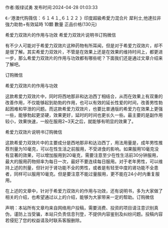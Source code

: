 <p>作者:贩绿试勇 发布时间:2024-04-28 01:03:33</p>
<p>《✅港澳代购薇信：６１４１_６１２２ 》印度超級希愛力混合片 犀利士,他達拉非 強力助勃+有效延時 10顆 數量 正品价格(130元) </p>
									<p>希爱力双效片的作用与功效 希爱力双效片说明书订购微信</p><p></p><p></p><p>有不少人可能对于希爱力双效片这种药物有所耳闻，但是对于希爱力双效片，却不是很了解。其实希爱力双效片，不管是在效果上还是在效果的维持时间上，都更进一步，那么希爱力双效片的作用与功效都有哪些呢？下面我们还是通过文章介绍来了解吧。</p><p>订购微信</p><p></p><p></p><p></p><p>希爱力双效片的作用与功效</p><p></p><p>这款希爱力双效片中，同时将西地那非和达泊西丁相结合，从而在效果上有双重的改善作用，不仅能够起到助勃的作用，也可以有效的延长性爱的时间，改善男性勃起困难和早泄的问题。而这款希爱力双效片，也要比普通版的希爱力在效果上更强一些，能够勃起更坚硬，效果更好，延时的时间也更长久一些。最主要的是副作用较小，效果快速，一般在服用2~3天之后，就能够有明显的效果了。</p><p></p><p>希爱力双效片说明书订购微信</p><p></p><p></p><p></p><p>这款希爱力双效片中的主要成分是西地那非和达泊西丁，用法用量是，成年男性推荐剂量为10毫克，可以在性生活之前服用，不受进食的影响。如果服用10毫克没有显著的效果，可以增加服用到20毫克，需要注意至少在性生活前30分钟服用，最大的服用药物频率为每日一次，最好不要连续每日服用。对于老年男性，可以维持上述的剂量，但针对于肾功能不全的男性，或者是有轻至中度的肾功能不全患者，同样可以服用10毫克。但是要注意不能过量服用，更不能在24小时内重复服用。</p><p></p><p>在上述的文章中，针对于希爱力双效片的作用与功效，还有说明书，多为大家做了相关的介绍，也希望通过以上的介绍，能够为大家带来一定的帮助。订购微信</p>				声明：本站所有文章均来自网络用户投稿，需要消费、投资的项目请注意识别真伪，谨防上当受骗，本站只负责信息刊登，不提供内容鉴别及纠纷问题。投稿内容若侵犯了您的权益请及时联系客服删除。				
